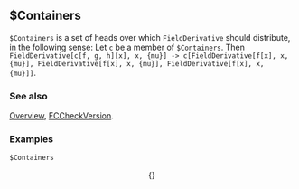 ## $Containers

`$Containers` is a set of heads over which `FieldDerivative` should distribute, in the following sense: Let `c` be a member of `$Containers`. Then `FieldDerivative[c[f, g, h][x], x, {mu}] -> c[FieldDerivative[f[x], x, {mu}], FieldDerivative[f[x], x, {mu}], FieldDerivative[f[x], x, {mu}]]`.

### See also

[Overview](Extra/FeynCalc.md), [FCCheckVersion](FCCheckVersion.md).

### Examples

```mathematica
$Containers
```

$$\{\}$$